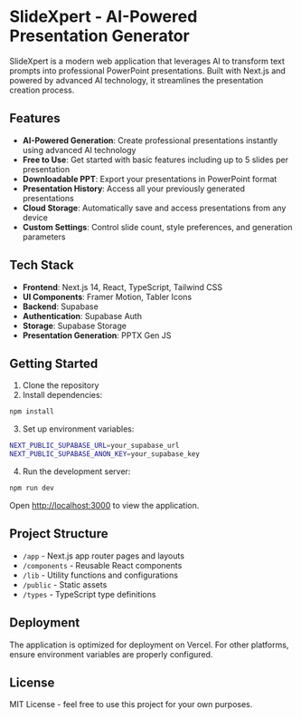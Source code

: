 # SlideXpert - AI-Powered Presentation Generator

SlideXpert is a modern web application that leverages AI to transform text prompts into professional PowerPoint presentations. Built with Next.js and powered by advanced AI technology, it streamlines the presentation creation process.

<!-- GitAds-Verify: XMZKHLFSYTLHC4GBDFAUKGK2QBPTUN1E -->

## Features

- **AI-Powered Generation**: Create professional presentations instantly using advanced AI technology
- **Free to Use**: Get started with basic features including up to 5 slides per presentation
- **Downloadable PPT**: Export your presentations in PowerPoint format
- **Presentation History**: Access all your previously generated presentations
- **Cloud Storage**: Automatically save and access presentations from any device
- **Custom Settings**: Control slide count, style preferences, and generation parameters

## Tech Stack

- **Frontend**: Next.js 14, React, TypeScript, Tailwind CSS
- **UI Components**: Framer Motion, Tabler Icons
- **Backend**: Supabase
- **Authentication**: Supabase Auth
- **Storage**: Supabase Storage
- **Presentation Generation**: PPTX Gen JS

## Getting Started

1. Clone the repository
2. Install dependencies:
```bash
npm install
```

3. Set up environment variables:
```bash
NEXT_PUBLIC_SUPABASE_URL=your_supabase_url
NEXT_PUBLIC_SUPABASE_ANON_KEY=your_supabase_key
```

4. Run the development server:
```bash
npm run dev
```

Open [http://localhost:3000](http://localhost:3000) to view the application.

## Project Structure

- `/app` - Next.js app router pages and layouts
- `/components` - Reusable React components
- `/lib` - Utility functions and configurations
- `/public` - Static assets
- `/types` - TypeScript type definitions

## Deployment

The application is optimized for deployment on Vercel. For other platforms, ensure environment variables are properly configured.

## License

MIT License - feel free to use this project for your own purposes.
